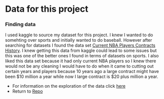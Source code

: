 # Data for this project
### Finding data
I used kaggle to source my dataset for this project. I knew I wanted to do somehting over sports and initially wanted to do baseball. However after searching for datasets I found the data set [Current NBA Players Contracts History](https://www.kaggle.com/datasets/jarosawjaworski/current-nba-players-contracts-history). I knew getting this data from kaggle could lead to some issues but this was one of the better ones I found in terms of datasets on sports. I also liked this data set because it had only current NBA players so I knew there would not be any cleaning I would have to do when it came to cutting out certain years and players because 10 years ago a large contract might have been $10 million a year while now I large contract is $20 plus million a year.

* For information on the exploration of the data click [here](/DATA.md)
* Return to [Repo]()
